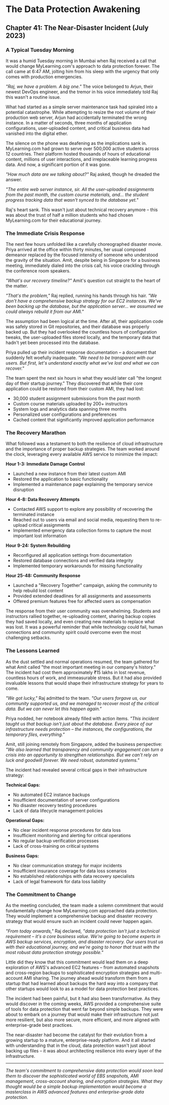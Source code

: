 # The Data Protection Awakening

## Chapter 41: The Near-Disaster Incident (July 2023)

### A Typical Tuesday Morning

It was a humid Tuesday morning in Mumbai when Raj received a call that would change MyLearning.com's approach to data protection forever. The call came at 6:47 AM, jolting him from his sleep with the urgency that only comes with production emergencies.

*"Raj, we have a problem. A big one."* The voice belonged to Arjun, their newest DevOps engineer, and the tremor in his voice immediately told Raj this wasn't a routine issue.

What had started as a simple server maintenance task had spiraled into a potential catastrophe. While attempting to resize the root volume of their production web server, Arjun had accidentally terminated the wrong instance. In a matter of seconds, three months of application configurations, user-uploaded content, and critical business data had vanished into the digital ether.

The silence on the phone was deafening as the implications sank in. MyLearning.com had grown to serve over 500,000 active students across 12 countries. Their platform hosted thousands of hours of educational content, millions of user interactions, and irreplaceable learning progress data. And now, a significant portion of it was gone.

*"How much data are we talking about?"* Raj asked, though he dreaded the answer.

*"The entire web server instance, sir. All the user-uploaded assignments from the past month, the custom course materials, and... the student progress tracking data that wasn't synced to the database yet."*

Raj's heart sank. This wasn't just about technical recovery anymore – this was about the trust of half a million students who had chosen MyLearning.com for their educational journey.

### The Immediate Crisis Response

The next few hours unfolded like a carefully choreographed disaster movie. Priya arrived at the office within thirty minutes, her usual composed demeanor replaced by the focused intensity of someone who understood the gravity of the situation. Amit, despite being in Singapore for a business meeting, immediately dialed into the crisis call, his voice crackling through the conference room speakers.

*"What's our recovery timeline?"* Amit's question cut straight to the heart of the matter.

*"That's the problem,"* Raj replied, running his hands through his hair. *"We don't have a comprehensive backup strategy for our EC2 instances. We've been backing up the database, but the application server... we assumed we could always rebuild it from our AMI."*

The assumption had been logical at the time. After all, their application code was safely stored in Git repositories, and their database was properly backed up. But they had overlooked the countless hours of configuration tweaks, the user-uploaded files stored locally, and the temporary data that hadn't yet been processed into the database.

Priya pulled up their incident response documentation – a document that suddenly felt woefully inadequate. *"We need to be transparent with our users. But first, let's understand exactly what we've lost and what we can recover."*

The team spent the next six hours in what they would later call "the longest day of their startup journey." They discovered that while their core application could be restored from their custom AMI, they had lost:

- 30,000 student assignment submissions from the past month
- Custom course materials uploaded by 200+ instructors
- System logs and analytics data spanning three months
- Personalized user configurations and preferences
- Cached content that significantly improved application performance

### The Recovery Marathon

What followed was a testament to both the resilience of cloud infrastructure and the importance of proper backup strategies. The team worked around the clock, leveraging every available AWS service to minimize the impact:

**Hour 1-3: Immediate Damage Control**
- Launched a new instance from their latest custom AMI
- Restored the application to basic functionality
- Implemented a maintenance page explaining the temporary service disruption

**Hour 4-8: Data Recovery Attempts**
- Contacted AWS support to explore any possibility of recovering the terminated instance
- Reached out to users via email and social media, requesting them to re-upload critical assignments
- Implemented emergency data collection forms to capture the most important lost information

**Hour 9-24: System Rebuilding**
- Reconfigured all application settings from documentation
- Restored database connections and verified data integrity
- Implemented temporary workarounds for missing functionality

**Hour 25-48: Community Response**
- Launched a "Recovery Together" campaign, asking the community to help rebuild lost content
- Provided extended deadlines for all assignments and assessments
- Offered premium features free for affected users as compensation

The response from their user community was overwhelming. Students and instructors rallied together, re-uploading content, sharing backup copies they had saved locally, and even creating new materials to replace what was lost. It was a powerful reminder that while technology could fail, human connections and community spirit could overcome even the most challenging setbacks.

### The Lessons Learned

As the dust settled and normal operations resumed, the team gathered for what Amit called "the most important meeting in our company's history." The incident had cost them approximately ₹15 lakhs in lost revenue, countless hours of work, and immeasurable stress. But it had also provided invaluable lessons that would shape their infrastructure strategy for years to come.

*"We got lucky,"* Raj admitted to the team. *"Our users forgave us, our community supported us, and we managed to recover most of the critical data. But we can never let this happen again."*

Priya nodded, her notebook already filled with action items. *"This incident taught us that backup isn't just about the database. Every piece of our infrastructure needs protection – the instances, the configurations, the temporary files, everything."*

Amit, still joining remotely from Singapore, added the business perspective: *"We also learned that transparency and community engagement can turn a crisis into an opportunity to strengthen relationships. But we can't rely on luck and goodwill forever. We need robust, automated systems."*

The incident had revealed several critical gaps in their infrastructure strategy:

**Technical Gaps:**
- No automated EC2 instance backups
- Insufficient documentation of server configurations
- No disaster recovery testing procedures
- Lack of data lifecycle management policies

**Operational Gaps:**
- No clear incident response procedures for data loss
- Insufficient monitoring and alerting for critical operations
- No regular backup verification processes
- Lack of cross-training on critical systems

**Business Gaps:**
- No clear communication strategy for major incidents
- Insufficient insurance coverage for data loss scenarios
- No established relationships with data recovery specialists
- Lack of legal framework for data loss liability

### The Commitment to Change

As the meeting concluded, the team made a solemn commitment that would fundamentally change how MyLearning.com approached data protection. They would implement a comprehensive backup and disaster recovery strategy that would ensure such an incident could never happen again.

*"From today onwards,"* Raj declared, *"data protection isn't just a technical requirement – it's a core business value. We're going to become experts in AWS backup services, encryption, and disaster recovery. Our users trust us with their educational journey, and we're going to honor that trust with the most robust data protection strategy possible."*

Little did they know that this commitment would lead them on a deep exploration of AWS's advanced EC2 features – from automated snapshots and cross-region backups to sophisticated encryption strategies and multi-account AMI sharing. The journey ahead would transform them from a startup that had learned about backups the hard way into a company that other startups would look to as a model for data protection best practices.

The incident had been painful, but it had also been transformative. As they would discover in the coming weeks, AWS provided a comprehensive suite of tools for data protection that went far beyond simple backups. They were about to embark on a journey that would make their infrastructure not just more resilient, but also more secure, more efficient, and more aligned with enterprise-grade best practices.

The near-disaster had become the catalyst for their evolution from a growing startup to a mature, enterprise-ready platform. And it all started with understanding that in the cloud, data protection wasn't just about backing up files – it was about architecting resilience into every layer of the infrastructure.

---

*The team's commitment to comprehensive data protection would soon lead them to discover the sophisticated world of EBS snapshots, AMI management, cross-account sharing, and encryption strategies. What they thought would be a simple backup implementation would become a masterclass in AWS advanced features and enterprise-grade data protection.*